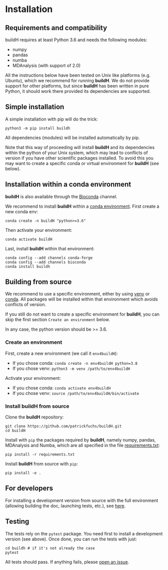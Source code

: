 # Installation

## Requirements and compatibility

buildH requires at least Python 3.6 and needs the following modules:
  - numpy
  - pandas
  - numba
  - MDAnalysis (with support of 2.0)

All the instructions below have been tested on Unix like platforms (e.g. Ubuntu), which we recommend for running **buildH**. We do not provide support for other platforms, but since **buildH** has been written in pure Python, it should work there provided its dependencies are supported. 

## Simple installation

A simple installation with pip will do the trick:

```
python3 -m pip install buildh
```

All dependencies (modules) will be installed automatically by pip.

Note that this way of proceeding will install **buildH** and its dependencies within the python of your Unix system, which may lead to conflicts of version if you have other scientific packages installed. To avoid this you may want to create a specific conda or virtual environment for **buildH** (see below).

## Installation within a conda environment

**buildH** is also available through the [Bioconda](https://anaconda.org/bioconda/buildh) channel.

We recommend to install **buildH** within a [conda environment](https://docs.conda.io/projects/conda/en/latest/user-guide/tasks/manage-environments.html). First create a new conda env:

```
conda create -n buildH "python>=3.6"
```

Then activate your environment:

```
conda activate buildH
```

Last, install **buildH** within that environment:

```
conda config --add channels conda-forge
conda config --add channels bioconda
conda install buildh
```

## Building from source

We recommend to use a specific environment, either by using [venv](https://docs.python.org/3/library/venv.html) or [conda](https://docs.conda.io/projects/conda/en/latest/user-guide/tasks/manage-environments.html#creating-an-environment-with-commands). All packages will be installed within that environment which avoids conflicts of version.

If you still do not want to create a specific environment for **buildH**, you can skip the first section `Create an environment` below.

In any case, the python version should be >= 3.6.

### Create an environment

First, create a new environment (we call it `env4buildH`):

- If you chose conda: `conda create -n env4buildH python=3.8`
- If you chose venv: `python3 -m venv /path/to/env4buildH`

Activate your environment:

- If you chose conda: `conda activate env4buildH`
- If you chose venv: `source /path/to/env4buildH/bin/activate`

### Install **buildH** from source

Clone the **buildH** repository:

```
git clone https://github.com/patrickfuchs/buildH.git
cd buildH
```

Install with `pip` the packages required by **buildH**, namely numpy, pandas, MDAnalysis and Numba, which are all specified in the file [requirements.txt](https://github.com/patrickfuchs/buildH/blob/master/requirements.txt):

```
pip install -r requirements.txt
```

Install **buildH** from source with `pip`:

```
pip install -e .
```

## For developers

For installing a development version from source with the full environment (allowing building the doc, launching tests, etc.), see [here](https://github.com/patrickfuchs/buildH/tree/master/devtools/install_dev.md).

## Testing

The tests rely on the `pytest` package. You need first to install a development version (see above). Once done, you can run the tests with just:

```
cd buildh # if it's not already the case
pytest
```

All tests should pass. If anything fails, please [open an issue](https://github.com/patrickfuchs/buildH/issues).
